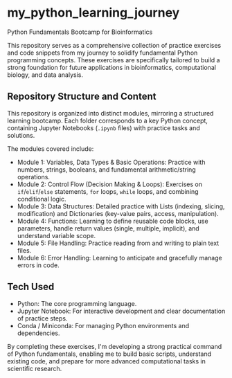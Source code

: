# my_python_learning_journey
Python Fundamentals Bootcamp for Bioinformatics

This repository serves as a comprehensive collection of practice exercises and code snippets from my journey to solidify fundamental Python programming concepts. These exercises are specifically tailored to build a strong foundation for future applications in bioinformatics, computational biology, and data analysis.

## Repository Structure and Content

This repository is organized into distinct modules, mirroring a structured learning bootcamp. Each folder corresponds to a key Python concept, containing Jupyter Notebooks (`.ipynb` files) with practice tasks and solutions.

The modules covered include:

-   Module 1: Variables, Data Types & Basic Operations: Practice with numbers, strings, booleans, and fundamental arithmetic/string operations.
-   Module 2: Control Flow (Decision Making & Loops): Exercises on `if`/`elif`/`else` statements, `for` loops, `while` loops, and combining conditional logic.
-   Module 3: Data Structures: Detailed practice with Lists (indexing, slicing, modification) and Dictionaries (key-value pairs, access, manipulation).
-   Module 4: Functions: Learning to define reusable code blocks, use parameters, handle return values (single, multiple, implicit), and understand variable scope.
-   Module 5: File Handling: Practice reading from and writing to plain text files.
-   Module 6: Error Handling: Learning to anticipate and gracefully manage errors in code.

## Tech Used

-   Python: The core programming language.
-   Jupyter Notebook: For interactive development and clear documentation of practice steps.
-   Conda / Miniconda: For managing Python environments and dependencies.

By completing these exercises, I'm developing a strong practical command of Python fundamentals, enabling me to build basic scripts, understand existing code, and prepare for more advanced computational tasks in scientific research.
